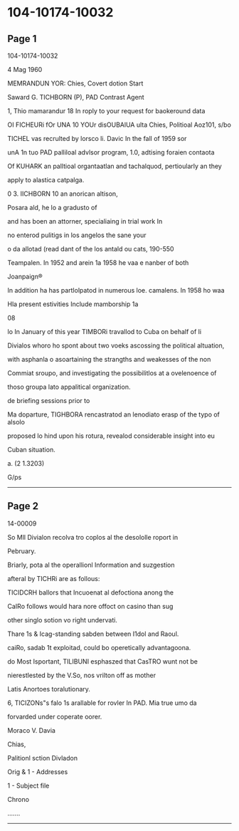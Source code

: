 # 104-10174-10032

## Page 1

104-10174-10032

4 Mag 1960

MEMRANDUN YOR: Chies, Covert dotion Start

Saward G. TICHBORN (P), PAD Contrast Agent

1, Thio mamarandur 18 In roply to your request for baokeround data

OI FICHEURi fOr UNA 10 YOUr disOUBAlUA ulta Chies, Politioal Aoz101, s/bo

TICHEL vas recrulted by lorsco li. Davic In the fall of 1959 sor

unA 1n tuo PAD palliloal advlsor program, 1.0, adtising foraien contaota

Of KUHARK an palltioal organtaatlan and tachalquod, pertioularly an they

apply to alastica catpalga.

0 3. IICHBORN 10 an anorican altison,

Posara ald, he lo a gradusto of

and has boen an attorner, specialiaing in trial work In

no enterod pulitigs in los angelos the sane your

o da allotad (read dant of the los antald ou cats, 190-550

Teampalen. In 1952 and arein 1a 1958 he vaa e nanber of both

Joanpaign®

In addition ha has partlolpatod in numerous loe. camalens. In 1958 ho waa

Hla present estivities Include mamborship 1a

08

lo In January of this year TIMBORi travallod to Cuba on behalf of li

Divialos whoro ho spont about two voeks ascossing the political altuation,

with asphanla o asoartaining the strangths and weakesses of the non

Commiat sroupo, and investigating the possibilitlos at a ovelenoence of

thoso groupa lato appalitical organization.

de briefing sessions prior to

Ma doparture, TIGHBORA rencastratod an lenodiato erasp of the typo of alsolo

proposed lo hind upon his rotura, revealod considerable insight into eu

Cuban situation.

a. (2 1.3203)

G/ps

---

## Page 2

14-00009

So Mll Divialon recolva tro coplos al the desololle roport in

Pebruary.

Briarly, pota al the operallionl Information and suzgestion

afteral by TICHRi are as follous:

TICIDCRH ballors that Incuoenat al defoctiona anong the

CaIRo follows would hara nore offoct on casino than sug

other singlo sotion vo right undervati.

Thare 1s & Icag-standing sabden between I1dol and Raoul.

caiRo, sadab 1t exploitad, could bo operetically advantagoona.

do Most Isportant, TILIBUNI esphaszed that CasTRO wunt not be

nierestlested by the V.So, nos vrilton off as mother

Latis Anortoes toralutionary.

6, TICIZONs"s falo 1s arallable for rovler In PAD. Mia true umo da

forvarded under coperate oorer.

Moraco V. Davia

Chias,

Palitionl sction Divladon

Orig & 1 - Addresses

1 - Subject file

Chrono

.......

---


